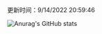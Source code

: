 
  更新时间：9/14/2022 20:59:46
	
  ![Anurag's GitHub stats](https://github-readme-stats.vercel.app/api?username=chendj89&theme=gruvbox&show_icons=true)